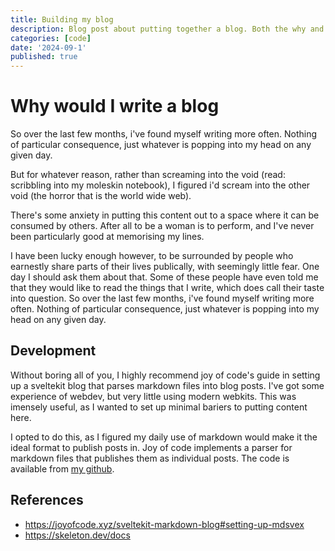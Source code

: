 ```yaml
---
title: Building my blog
description: Blog post about putting together a blog. Both the why and the how.
categories: [code]
date: '2024-09-1'
published: true
---
```


# Why would I write a blog

So over the last few months, i've found myself writing more often. Nothing of particular consequence, just whatever is popping into my head on any given day.

But for whatever reason, rather than screaming into the void (read: scribbling into my moleskin notebook), I figured i'd scream into the other void (the horror that is the world wide web).

There's some anxiety in putting this content out to a space where it can be consumed by others. After all to be a woman is to perform, and I've never been particularly good at memorising my lines.

I have been lucky enough however, to be surrounded by people who earnestly share parts of their lives publically, with seemingly little fear. One day I should ask them about that. Some of these people have even told me that they would like to read the things that I write, which does call their taste into question.
So over the last few months, i've found myself writing more often. Nothing of particular consequence, just whatever is popping into my head on any given day.

## Development

Without boring all of you, I highly recommend joy of code's guide in setting up a sveltekit blog that parses markdown files into blog posts. I've got some experience of webdev, but very little using modern webkits. This was imensely useful, as I wanted to set up minimal bariers to putting content here.

I opted to do this, as I figured my daily use of markdown would make it the ideal format to publish posts in. Joy of code implements a parser for markdown files that publishes them as individual posts. The code is available from [my github](https://github.com/thembo-sec/neocities_site).

## References

- https://joyofcode.xyz/sveltekit-markdown-blog#setting-up-mdsvex
- https://skeleton.dev/docs